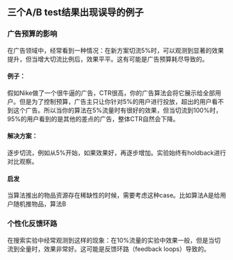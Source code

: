 ## 三个A/B test结果出现误导的例子

### 广告预算的影响
在广告领域中，经常看到一种情况：在新方案切流5%时，可以观测到显著的效果提升，但当增大切流比例后，效果平平。这有可能是广告预算耗尽导致的。

#### 例子：
假如Nike做了一个很牛逼的广告，CTR很高，你的广告算法会将它展示给全部用户。但是为了控制预算，广告主只让你针对5%的用户进行投放，超出的用户看不到这个广告。所以当你的算法在5%流量时有很好的效果，但当切流到100%时，95%的用户看到的是其他的差点的广告，整体CTR自然会下降。

#### 解决方案：
逐步切流，例如从5%开始，如果效果好，再逐步增加。实验始终有holdback进行对比观察。

#### 启发
当算法推出的物品资源存在稀缺性的时候，需要考虑这种case。比如算法A是给用户随机推物品，算法B

### 个性化反馈环路
在搜索实验中经常观测到这样的现象：在10%流量的实验中效果一般，但是当切流到全量时，效果非常好。这可能是反馈环路（feedback loops）导致的。
